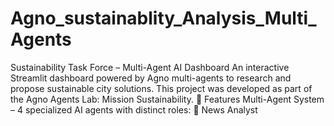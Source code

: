 # Agno_sustainablity_Analysis_Multi_Agents
Sustainability Task Force – Multi-Agent AI Dashboard  An interactive Streamlit dashboard powered by Agno multi-agents to research and propose sustainable city solutions. This project was developed as part of the Agno Agents Lab: Mission Sustainability.  🚀 Features  Multi-Agent System – 4 specialized AI agents with distinct roles:  📰 News Analyst 
